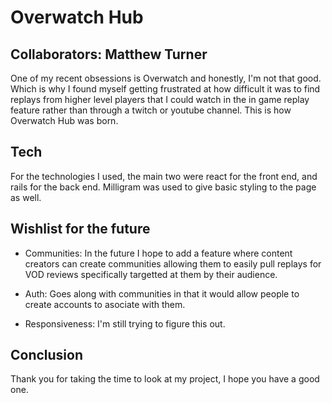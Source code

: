 # Overwatch Hub

## Collaborators: Matthew Turner

One of my recent obsessions is Overwatch and honestly, I'm not that good. Which is why I found myself getting frustrated at how difficult it was to find replays from higher level players that I could watch in the in game replay feature rather than through a twitch or youtube channel. This is how Overwatch Hub was born.

## Tech

For the technologies I used, the main two were react for the front end, and rails for the back end. Milligram was used to give basic styling to the page as well.

## Wishlist for the future

- Communities: In the future I hope to add a feature where content creators can create communities allowing them to easily pull replays for VOD reviews specifically targetted at them by their audience.

- Auth: Goes along with communities in that it would allow people to create accounts to asociate with them.

- Responsiveness: I'm still trying to figure this out.

## Conclusion

Thank you for taking the time to look at my project, I hope you have a good one.
